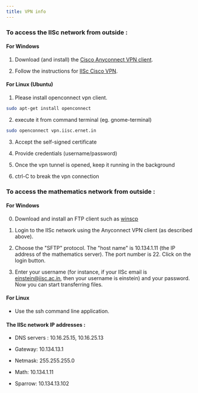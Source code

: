 ```yaml
---
title: VPN info
---
```

### To access the IISc network from outside :

#### For Windows

1. Download (and install) the [Cisco Anyconnect VPN client](https://www1.aps.anl.gov/information-technology/remote-access/vpn-downloads).

2. Follow the instructions for [IISc Cisco VPN](https://digits.iisc.ac.in/iisc-vpn/).

#### For Linux (Ubuntu)

1. Please install openconnect vpn client.
```bash
sudo apt-get install openconnect
```

2. execute it from command terminal (eg. gnome-terminal)
```bash
sudo openconnect vpn.iisc.ernet.in
```

3. Accept the self-signed certificate

4. Provide credentials (username/password)

5. Once the vpn tunnel is opened, keep it running in the background

6. ctrl-C to break the vpn connection

### To access the mathematics network from outside  :

#### For Windows

0. Download and install an FTP client such as [winscp](https://winscp.net/eng/index.php)

1. Login to the IISc network using the Anyconnect VPN client (as described above).

2. Choose the "SFTP" protocol. The "host name" is 10.134.1.11 (the IP address of the mathematics server). The port number is 22. Click on the login button.

3. Enter your username (for instance, if your IISc email is einstein@iisc.ac.in, then  your username is einstein) and your password. Now you can start transferring files.

#### For Linux

* Use the ssh command line application.


#### The IISc network IP addresses :

* DNS servers : 10.16.25.15, 10.16.25.13

* Gateway: 10.134.13.1

* Netmask: 255.255.255.0

* Math: 10.134.1.11

* Sparrow: 10.134.13.102
